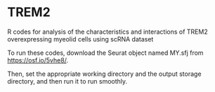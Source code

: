 # TREM2
R codes for analysis of the characteristics and interactions of TREM2 overexpressing myeolid cells using scRNA dataset

To run these codes, download the Seurat object named MY.sfj from https://osf.io/5vhe8/.

Then, set the appropriate working directory and the output storage directory, and then run it to run smoothly.
